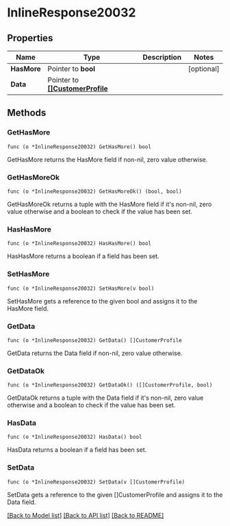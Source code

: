 # InlineResponse20032

## Properties

Name | Type | Description | Notes
------------ | ------------- | ------------- | -------------
**HasMore** | Pointer to **bool** |  | [optional] 
**Data** | Pointer to [**[]CustomerProfile**](CustomerProfile.md) |  | 

## Methods

### GetHasMore

`func (o *InlineResponse20032) GetHasMore() bool`

GetHasMore returns the HasMore field if non-nil, zero value otherwise.

### GetHasMoreOk

`func (o *InlineResponse20032) GetHasMoreOk() (bool, bool)`

GetHasMoreOk returns a tuple with the HasMore field if it's non-nil, zero value otherwise
and a boolean to check if the value has been set.

### HasHasMore

`func (o *InlineResponse20032) HasHasMore() bool`

HasHasMore returns a boolean if a field has been set.

### SetHasMore

`func (o *InlineResponse20032) SetHasMore(v bool)`

SetHasMore gets a reference to the given bool and assigns it to the HasMore field.

### GetData

`func (o *InlineResponse20032) GetData() []CustomerProfile`

GetData returns the Data field if non-nil, zero value otherwise.

### GetDataOk

`func (o *InlineResponse20032) GetDataOk() ([]CustomerProfile, bool)`

GetDataOk returns a tuple with the Data field if it's non-nil, zero value otherwise
and a boolean to check if the value has been set.

### HasData

`func (o *InlineResponse20032) HasData() bool`

HasData returns a boolean if a field has been set.

### SetData

`func (o *InlineResponse20032) SetData(v []CustomerProfile)`

SetData gets a reference to the given []CustomerProfile and assigns it to the Data field.


[[Back to Model list]](../README.md#documentation-for-models) [[Back to API list]](../README.md#documentation-for-api-endpoints) [[Back to README]](../README.md)


